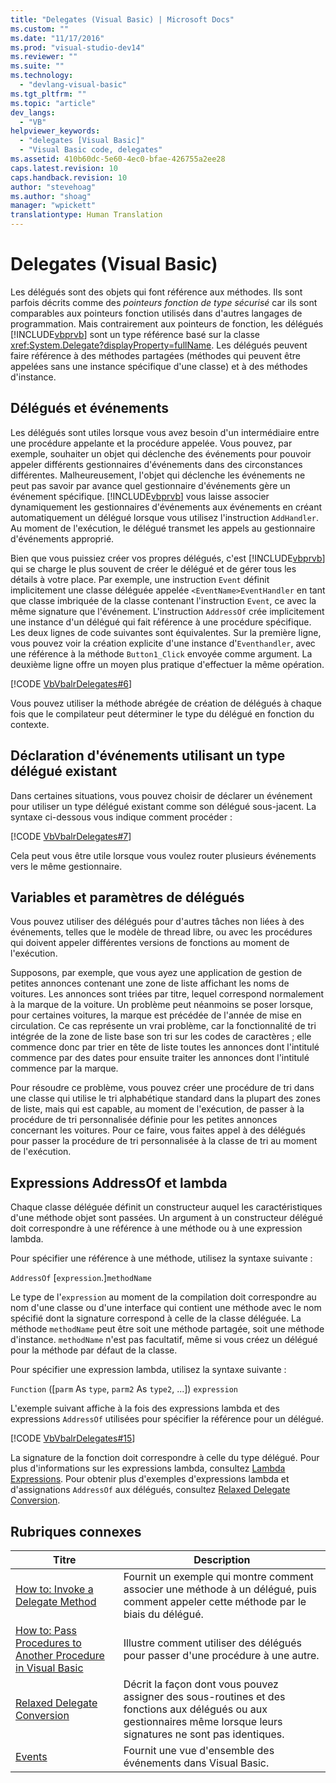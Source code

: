```yaml
---
title: "Delegates (Visual Basic) | Microsoft Docs"
ms.custom: ""
ms.date: "11/17/2016"
ms.prod: "visual-studio-dev14"
ms.reviewer: ""
ms.suite: ""
ms.technology: 
  - "devlang-visual-basic"
ms.tgt_pltfrm: ""
ms.topic: "article"
dev_langs: 
  - "VB"
helpviewer_keywords: 
  - "delegates [Visual Basic]"
  - "Visual Basic code, delegates"
ms.assetid: 410b60dc-5e60-4ec0-bfae-426755a2ee28
caps.latest.revision: 10
caps.handback.revision: 10
author: "stevehoag"
ms.author: "shoag"
manager: "wpickett"
translationtype: Human Translation
---
```

# Delegates (Visual Basic)
Les délégués sont des objets qui font référence aux méthodes.  Ils sont parfois décrits comme des *pointeurs fonction de type sécurisé* car ils sont comparables aux pointeurs fonction utilisés dans d'autres langages de programmation.  Mais contrairement aux pointeurs de fonction, les délégués [!INCLUDE[vbprvb](../../../../csharp/programming-guide/concepts/linq/includes/vbprvb_md.md)] sont un type référence basé sur la classe <xref:System.Delegate?displayProperty=fullName>.  Les délégués peuvent faire référence à des méthodes partagées \(méthodes qui peuvent être appelées sans une instance spécifique d'une classe\) et à des méthodes d'instance.  
  
## Délégués et événements  
 Les délégués sont utiles lorsque vous avez besoin d'un intermédiaire entre une procédure appelante et la procédure appelée.  Vous pouvez, par exemple, souhaiter un objet qui déclenche des événements pour pouvoir appeler différents gestionnaires d'événements dans des circonstances différentes.  Malheureusement, l'objet qui déclenche les événements ne peut pas savoir par avance quel gestionnaire d'événements gère un événement spécifique.  [!INCLUDE[vbprvb](../../../../csharp/programming-guide/concepts/linq/includes/vbprvb_md.md)] vous laisse associer dynamiquement les gestionnaires d'événements aux événements en créant automatiquement un délégué lorsque vous utilisez l'instruction `AddHandler`.  Au moment de l'exécution, le délégué transmet les appels au gestionnaire d'événements approprié.  
  
 Bien que vous puissiez créer vos propres délégués, c'est [!INCLUDE[vbprvb](../../../../csharp/programming-guide/concepts/linq/includes/vbprvb_md.md)] qui se charge le plus souvent de créer le délégué et de gérer tous les détails à votre place.  Par exemple, une instruction `Event` définit implicitement une classe déléguée appelée `<EventName>EventHandler` en tant que classe imbriquée de la classe contenant l'instruction `Event`, ce avec la même signature que l'événement.  L'instruction `AddressOf` crée implicitement une instance d'un délégué qui fait référence à une procédure spécifique.  Les deux lignes de code suivantes sont équivalentes.  Sur la première ligne, vous pouvez voir la création explicite d'une instance d'`Eventhandler`, avec une référence à la méthode `Button1_Click` envoyée comme argument.  La deuxième ligne offre un moyen plus pratique d'effectuer la même opération.  
  
 [!CODE [VbVbalrDelegates#6](../CodeSnippet/VS_Snippets_VBCSharp/VbVbalrDelegates#6)]  
  
 Vous pouvez utiliser la méthode abrégée de création de délégués à chaque fois que le compilateur peut déterminer le type du délégué en fonction du contexte.  
  
## Déclaration d'événements utilisant un type délégué existant  
 Dans certaines situations, vous pouvez choisir de déclarer un événement pour utiliser un type délégué existant comme son délégué sous\-jacent.  La syntaxe ci\-dessous vous indique comment procéder :  
  
 [!CODE [VbVbalrDelegates#7](../CodeSnippet/VS_Snippets_VBCSharp/VbVbalrDelegates#7)]  
  
 Cela peut vous être utile lorsque vous voulez router plusieurs événements vers le même gestionnaire.  
  
## Variables et paramètres de délégués  
 Vous pouvez utiliser des délégués pour d'autres tâches non liées à des événements, telles que le modèle de thread libre, ou avec les procédures qui doivent appeler différentes versions de fonctions au moment de l'exécution.  
  
 Supposons, par exemple, que vous ayez une application de gestion de petites annonces contenant une zone de liste affichant les noms de voitures.  Les annonces sont triées par titre, lequel correspond normalement à la marque de la voiture.  Un problème peut néanmoins se poser lorsque, pour certaines voitures, la marque est précédée de l'année de mise en circulation.  Ce cas représente un vrai problème, car la fonctionnalité de tri intégrée de la zone de liste base son tri sur les codes de caractères ; elle commence donc par trier en tête de liste toutes les annonces dont l'intitulé commence par des dates pour ensuite traiter les annonces dont l'intitulé commence par la marque.  
  
 Pour résoudre ce problème, vous pouvez créer une procédure de tri dans une classe qui utilise le tri alphabétique standard dans la plupart des zones de liste, mais qui est capable, au moment de l'exécution, de passer à la procédure de tri personnalisée définie pour les petites annonces concernant les voitures.  Pour ce faire, vous faites appel à des délégués pour passer la procédure de tri personnalisée à la classe de tri au moment de l'exécution.  
  
## Expressions AddressOf et lambda  
 Chaque classe déléguée définit un constructeur auquel les caractéristiques d'une méthode objet sont passées.  Un argument à un constructeur délégué doit correspondre à une référence à une méthode ou à une expression lambda.  
  
 Pour spécifier une référence à une méthode, utilisez la syntaxe suivante :  
  
 `AddressOf` \[`expression`.\]`methodName`  
  
 Le type de l'`expression` au moment de la compilation doit correspondre au nom d'une classe ou d'une interface qui contient une méthode avec le nom spécifié dont la signature correspond à celle de la classe déléguée.  La méthode `methodName` peut être soit une méthode partagée, soit une méthode d'instance.  `methodName` n'est pas facultatif, même si vous créez un délégué pour la méthode par défaut de la classe.  
  
 Pour spécifier une expression lambda, utilisez la syntaxe suivante :  
  
 `Function` \(\[`parm` As `type`, `parm2` As `type2`, ...\]\) `expression`  
  
 L'exemple suivant affiche à la fois des expressions lambda et des expressions `AddressOf` utilisées pour spécifier la référence pour un délégué.  
  
 [!CODE [VbVbalrDelegates#15](../CodeSnippet/VS_Snippets_VBCSharp/VbVbalrDelegates#15)]  
  
 La signature de la fonction doit correspondre à celle du type délégué.  Pour plus d'informations sur les expressions lambda, consultez [Lambda Expressions](../../../../visual-basic/programming-guide/language-features/procedures/lambda-expressions.md).  Pour obtenir plus d'exemples d'expressions lambda et d'assignations `AddressOf` aux délégués, consultez [Relaxed Delegate Conversion](../../../../visual-basic/programming-guide/language-features/delegates/relaxed-delegate-conversion.md).  
  
## Rubriques connexes  
  
|Titre|Description|  
|-----------|-----------------|  
|[How to: Invoke a Delegate Method](../../../../visual-basic/programming-guide/language-features/delegates/how-to-invoke-a-delegate-method.md)|Fournit un exemple qui montre comment associer une méthode à un délégué, puis comment appeler cette méthode par le biais du délégué.|  
|[How to: Pass Procedures to Another Procedure in Visual Basic](../../../../visual-basic/programming-guide/language-features/delegates/how-to-pass-procedures-to-another-procedure.md)|Illustre comment utiliser des délégués pour passer d'une procédure à une autre.|  
|[Relaxed Delegate Conversion](../../../../visual-basic/programming-guide/language-features/delegates/relaxed-delegate-conversion.md)|Décrit la façon dont vous pouvez assigner des sous\-routines et des fonctions aux délégués ou aux gestionnaires même lorsque leurs signatures ne sont pas identiques.|  
|[Events](../../../../visual-basic/programming-guide/language-features/events/events.md)|Fournit une vue d'ensemble des événements dans Visual Basic.|